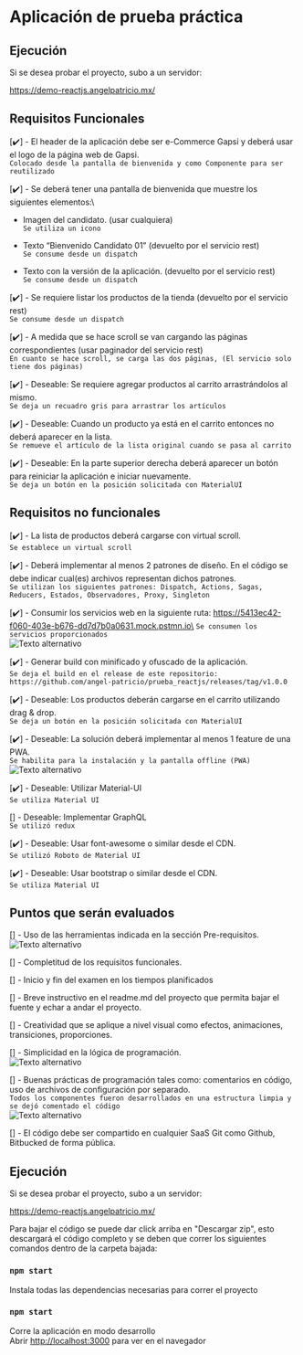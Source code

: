 
# Aplicación de prueba práctica
## Ejecución

Si se desea probar el proyecto, subo a un servidor:

https://demo-reactjs.angelpatricio.mx/
  

## Requisitos Funcionales


[✔️] - El header de la aplicación debe ser e-Commerce Gapsi y deberá usar el logo de la página web de Gapsi.\
`Colocado desde la pantalla de bienvenida y como Componente para ser reutilizado`

[✔️] - Se deberá tener una pantalla de bienvenida que muestre los siguientes elementos:\

- Imagen del candidato. (usar cualquiera)\
`Se utiliza un icono`

- Texto “Bienvenido Candidato 01” (devuelto por el servicio rest)\
`Se consume desde un dispatch`

- Texto con la versión de la aplicación. (devuelto por el servicio rest)\
`Se consume desde un dispatch`

[✔️] - Se requiere listar los productos de la tienda (devuelto por el servicio rest)\
`Se consume desde un dispatch`

[✔️] - A medida que se hace scroll se van cargando las páginas correspondientes (usar paginador del servicio rest)\
`En cuanto se hace scroll, se carga las dos páginas, (El servicio solo tiene dos páginas)`

[✔️] - Deseable: Se requiere agregar productos al carrito arrastrándolos al mismo.\
`Se deja un recuadro gris para arrastrar los artículos`

[✔️] - Deseable: Cuando un producto ya está en el carrito entonces no deberá aparecer en la lista.\
`Se remueve el artículo de la lista original cuando se pasa al carrito`

[✔️] - Deseable: En la parte superior derecha deberá aparecer un botón para reiniciar la aplicación e iniciar nuevamente.\
`Se deja un botón en la posición solicitada con MaterialUI`

## Requisitos no funcionales

[✔️] - La lista de productos deberá cargarse con virtual scroll.\
`Se establece un virtual scroll`

[✔️] - Deberá implementar al menos 2 patrones de diseño. En el código se debe indicar cual(es) archivos representan dichos patrones.\
`Se utilizan los siguientes patrones: Dispatch, Actions, Sagas, Reducers, Estados, Observadores, Proxy, Singleton`

[✔️] - Consumir los servicios web en la siguiente ruta: https://5413ec42-f060-403e-b676-dd7d7b0a0631.mock.pstmn.io\
`Se consumen los servicios proporcionados`\
![Texto alternativo](https://angelpatricio.mx/images/6.png)

[✔️] - Generar build con minificado y ofuscado de la aplicación.\
`Se deja el build en el release de este repositorio: https://github.com/angel-patricio/prueba_reactjs/releases/tag/v1.0.0`

[✔️] - Deseable: Los productos deberán cargarse en el carrito utilizando drag & drop.\
`Se deja un botón en la posición solicitada con MaterialUI`

[✔️] - Deseable: La solución deberá implementar al menos 1 feature de una PWA.\
`Se habilita para la instalación y la pantalla offline (PWA)`\
![Texto alternativo](https://angelpatricio.mx/images/5.png)

[✔️] - Deseable: Utilizar Material-UI\
`Se utiliza Material UI`

[] - Deseable: Implementar GraphQL\
`Se utilizó redux`

[✔️] - Deseable: Usar font-awesome o similar desde el CDN.\
`Se utilizó Roboto de Material UI`

[✔️] - Deseable: Usar bootstrap o similar desde el CDN.\
`Se utiliza Material UI`

## Puntos que serán evaluados
[] - Uso de las herramientas indicada en la sección Pre-requisitos.\
![Texto alternativo](https://angelpatricio.mx/images/4.png)

[] - Completitud de los requisitos funcionales.

[] - Inicio y fin del examen en los tiempos planificados

[] - Breve instructivo en el readme.md del proyecto que permita bajar el fuente y echar a andar el proyecto.

[] - Creatividad que se aplique a nivel visual como efectos, animaciones, transiciones, proporciones.

[] - Simplicidad en la lógica de programación.\
![Texto alternativo](https://angelpatricio.mx/images/2.png)

[] - Buenas prácticas de programación tales como: comentarios en código, uso de archivos de configuración por separado.\
`Todos los componentes fueron desarrollados en una estructura limpia y se dejó comentado el código`\
![Texto alternativo](https://angelpatricio.mx/images/3.png)


[] - El código debe ser compartido en cualquier SaaS Git como Github, Bitbucked de forma pública.

## Ejecución

Si se desea probar el proyecto, subo a un servidor:

https://demo-reactjs.angelpatricio.mx/

Para bajar el código se puede dar click arriba en "Descargar zip", esto descargará el código completo y se deben que correr los siguientes comandos dentro de la carpeta bajada:

### `npm start`

Instala todas las dependencias necesarias para correr el proyecto

### `npm start`

Corre la aplicación en modo desarrollo\
Abrir [http://localhost:3000](http://localhost:3000) para ver en el navegador
